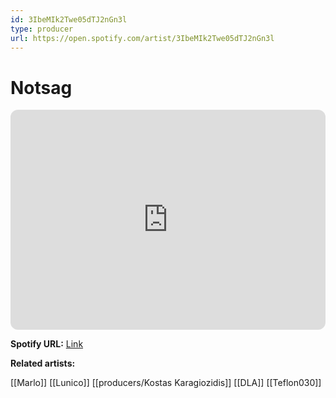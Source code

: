```yaml
---
id: 3IbeMIk2Twe05dTJ2nGn3l
type: producer
url: https://open.spotify.com/artist/3IbeMIk2Twe05dTJ2nGn3l
---
```

# Notsag

<iframe style="border-radius:12px" src="https://open.spotify.com/embed/artist/3IbeMIk2Twe05dTJ2nGn3l" width="100%" height="352" frameBorder="0" allowfullscreen="" allow="autoplay; clipboard-write; encrypted-media; fullscreen; picture-in-picture" loading="lazy"></iframe>

**Spotify URL:** [Link](https://open.spotify.com/artist/3IbeMIk2Twe05dTJ2nGn3l)

**Related artists:**

[[Marlo]]
[[Lunico]]
[[producers/Kostas Karagiozidis]]
[[DLA]]
[[Teflon030]]
